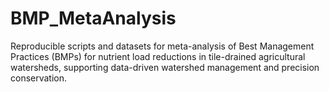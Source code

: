 # BMP_MetaAnalysis
Reproducible scripts and datasets for meta-analysis of Best Management Practices (BMPs) for nutrient load reductions in tile-drained agricultural watersheds, supporting data-driven watershed management and precision conservation.
